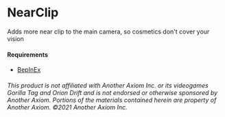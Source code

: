 # NearClip
Adds more near clip to the main camera, so cosmetics don't cover your vision


#### **Requirements**
 - [BepInEx](<https://github.com/BepInEx/BepInEx/releases/latest>)

###### This product is not affiliated with Another Axiom Inc. or its videogames Gorilla Tag and Orion Drift and is not endorsed or otherwise sponsored by Another Axiom. Portions of the materials contained herein are property of Another Axiom. ©2021 Another Axiom Inc.
